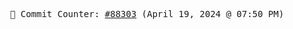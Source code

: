 <p align="center">
    <samp>
        📮 Commit Counter: <a href="https://github.com/Javascript-void0/Javascript-void0/commits/main">#88303</a> (April 19, 2024 @ 07:50 PM)
    </samp>
</p>